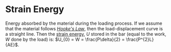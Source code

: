# Strain Energy

Energy absorbed by the material during the loading process.
If we assume that the material follows *[Hooke's Law](hookes-law.md)*, then the load-displacement curve is a straight line.
Then the [strain energy](strain-energy.md), *U* stored in the bar (equal to the work, $W$ done by the load) is: $U_{0} = W = \frac{P\delta}{2} = \frac{P^{2}L}{AE}$.